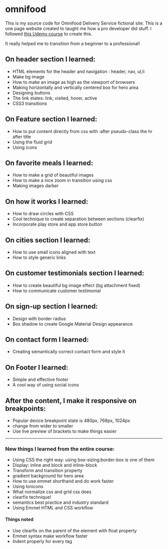 # omnifood
This is my source code for Omnifood Delivery Service fictional site.
This is a one page website created to taught me how a pro developer did stuff.
I followed [this Udemy course](https://www.udemy.com/design-and-develop-a-killer-website-with-html5-and-css3) to create this.

It really helped me to transition from a beginner to a professional!

## On header section I learned:
* HTML elements for the header and navigation : header, nav, ul,li
* Make bg image
* How to make an image as high as the viewport of browsers
* Making horizontally and vertically centered box for hero area
* Designing buttons
* The link states: link, visited, hover, active
* CSS3 transitions

## On Feature section I learned:
* How to put content directly from css with :after pseudo-class the hr after title
* Using the fluid grid
* Using icons

## On favorite meals I learned:
* How to make a grid of beautiful images
* How to make a nice zoom in transition using css
* Making images darker

## On how it works I learned:
* How to draw circles with CSS
* Cool technique to create separation between sections (clearfix)
* Incorporate play store and app store button

## On cities section I learned:
* How to use small icons aligned with text
* How to style generic links

## On customer testimonials section I learned:
* How to create beautiful bg image effect (bg attachment fixed)
* How to communicate customer testimonial

## On sign-up section I learned:
* Design with border radius
* Box shadow to create Google Material Design appearance

## On contact form I learned:
* Creating semantically correct contact form and style it

## On Footer I learned:
* Simple and effective footer
* A cool way of using social icons

## After the content, I make it responsive on breakpoints:
* Popular device breakpoint state is 480px, 768px, 1024px
* change from wider to smaller
* Use live preview of brackets to make things easier


------------------------------------------------


### New things I learned from the entire course:
* Using CSS the right way: using box-sizing:border-box is one of them
* Display: inline and block and inline-block
* Transform and transition property
* gradient background for hero area
* How to use emmet shorthand and do work faster
* Using Ionicons
* What normalize css and grid css does
* clearfix technique!
* semantics best practice and industry standard
* Using Emmet HTML and CSS workflow

#### Things noted
* Use clearfix on the parent of the element with float property
* Emmet syntax make workflow faster
* Indent properly for every tag